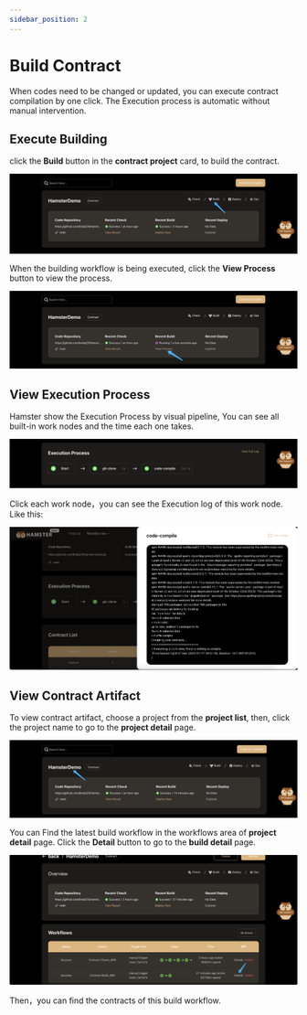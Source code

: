 ```yaml
---
sidebar_position: 2
---
```


# Build Contract

When codes need to be changed or updated, you can execute contract compilation by one click.
The Execution process is automatic without manual intervention.

## Execute Building

click the **Build** button in the **contract project** card, to build the contract.

![createProject](./img/projectListBuild.png)

When the building workflow is being executed, click the **View Process** button to view the process.

![createProject](./img/projectListBuild2.png)

## View Execution Process

Hamster show the Execution Process by visual pipeline, You can see all built-in work nodes and the time each one takes. 

![createProject](./img/buildDetailProcess.png)

Click each work node，you can see the Execution log of this work node. Like this:

![createProject](./img/buildLog.png)

## View Contract Artifact

To view contract artifact, choose a project from the **project list**, then, click the project name to go to the **project detail** page.

![createProject](./img/projectListName.png)

You can Find the latest build workflow in the workflows area of **project detail** page.
Click the **Detail** button to go to the **build detail** page.

![createProject](./img/projectDetailBuildDetail.png)

Then，you can find the contracts of this build workflow.




